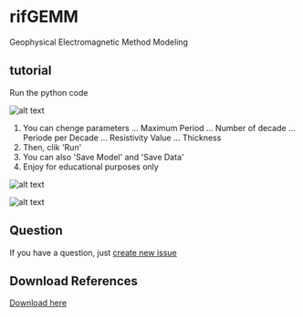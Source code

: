 # rifGEMM
Geophysical Electromagnetic Method Modeling

## tutorial

Run the python code

![alt text](https://github.com/riflab/rifGEMM/blob/master/images/1.PNG)

1. You can chenge parameters
... Maximum Period
... Number of decade
... Periode per Decade
... Resistivity Value
... Thickness
2. Then, clik 'Run'
3. You can also 'Save Model' and 'Save Data'
4. Enjoy for educational purposes only

![alt text](https://github.com/riflab/rifGEMM/blob/master/images/2.PNG)

![alt text](https://github.com/riflab/rifGEMM/blob/master/images/3.PNG)

## Question
If you have a question, just [create new issue](https://github.com/riflab/rifGEMM/issues)

## Download References
[Download here](https://www.researchgate.net/publication/250729983_An_alternative_algorithm_for_one-dimensional_magnetotelluric_response_calculation)
